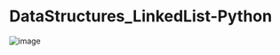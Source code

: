 # DataStructures_LinkedList-Python


![image](https://github.com/Samee-Peerzade/DataStructures_LinkedList-Python/assets/109617585/06684fab-6647-4b67-8203-cbe97d1611cd)


